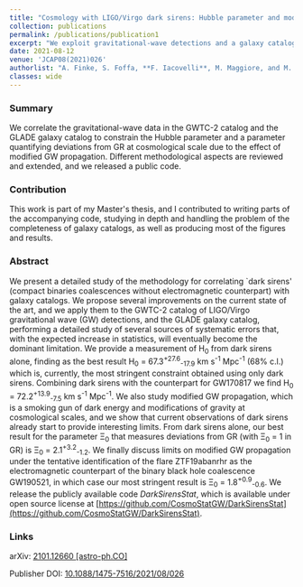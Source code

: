 ```yaml
---
title: "Cosmology with LIGO/Virgo dark sirens: Hubble parameter and modified gravitational wave propagation"
collection: publications
permalink: /publications/publication1
excerpt: "We exploit gravitational-wave detections and a galaxy catalog to obtain constraints on the expansion rate of the Universe and possible deviations from GR at cosmological scales. A public code is also released!"
date: 2021-08-12
venue: 'JCAP08(2021)026'
authorlist: "A. Finke, S. Foffa, **F. Iacovelli**, M. Maggiore, and M. Mancarella"
classes: wide
---
```

### Summary

We correlate the gravitational-wave data in the GWTC-2 catalog and the GLADE galaxy catalog to constrain the Hubble parameter and a parameter quantifying deviations from GR at cosmological scale due to the effect of modified GW propagation. Different methodological aspects are reviewed and extended, and we released a public code. 

### Contribution
This work is part of my Master's thesis, and I contributed to writing parts of the accompanying code, studying in depth and handling the problem of the completeness of galaxy catalogs, as well as producing most of the figures and results.

### Abstract
We present a detailed study of the methodology for correlating `dark sirens' (compact binaries coalescences without electromagnetic counterpart) with galaxy catalogs. We propose several improvements on the current state of the art, and we apply them to the GWTC-2 catalog of LIGO/Virgo gravitational wave (GW) detections, and the GLADE galaxy catalog, performing a detailed study of several sources of systematic errors that, with the expected increase in statistics, will eventually become the dominant limitation. We provide a measurement of H<sub>0</sub> from dark sirens alone, finding as the best result H<sub>0</sub> = 67.3<sup>+27.6</sup><sub>-17.9</sub> km s<sup>-1</sup> Mpc<sup>-1</sup> (68% c.l.) which is, currently, the most stringent constraint obtained using only dark sirens. Combining dark sirens with the counterpart for GW170817 we find H<sub>0</sub> = 72.2<sup>+13.9</sup><sub>-7.5</sub> km s<sup>-1</sup> Mpc<sup>-1</sup>. We also study modified GW propagation, which is a smoking gun of dark energy and modifications of gravity at cosmological scales, and we show that current observations of dark sirens already start to provide interesting limits. From dark sirens alone, our best result for the parameter &Xi;<sub>0</sub> that measures deviations from GR (with &Xi;<sub>0</sub> = 1 in GR) is &Xi;<sub>0</sub> = 2.1<sup>+3.2</sup><sub>-1.2</sub>. We finally discuss limits on modified GW propagation under the tentative identification of the flare ZTF19abanrhr as the electromagnetic counterpart of the binary black hole coalescence GW190521, in which case our most stringent result is &Xi;<sub>0</sub> = 1.8<sup>+0.9</sup><sub>-0.6</sub>. We release the publicly available code *DarkSirensStat*, which is available under open source license at [https://github.com/CosmoStatGW/DarkSirensStat](https://github.com/CosmoStatGW/DarkSirensStat).

### Links

<i class="ai ai-arxiv ai-fw"></i> arXiv: [2101.12660 [astro-ph.CO]](https://arxiv.org/abs/2101.12660)

<i class="ai ai-doi ai-fw"></i> Publisher DOI: [10.1088/1475-7516/2021/08/026](https://iopscience.iop.org/article/10.1088/1475-7516/2021/08/026)
